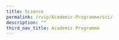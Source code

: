 ```yaml
---
title: Science
permalink: /rvip/Academic-Programme/sci/
description: ""
third_nav_title: Academic Programme
---
```

